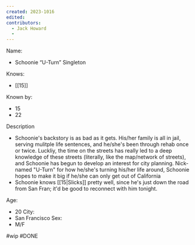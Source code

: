 ```yaml
---
created: 2023-1016
edited:
contributors:
  - Jack Howard
  - 
---
```


Name:
- Schoonie “U-Turn” Singleton

Knows:
- [[15]]

Known by:
- 15
- 22

Description
- Schoonie's backstory is as bad as it gets. His/her family is all in jail, serving mulitple life sentences, and he/she's been through rehab once or twice. Luckliy, the time on the streets has really led to a deep knowledge of these streets (literally, like the map/network of streets), and Schoonie has begun to develop an interest for city planning. Nick-named "U-Turn" for how he/she's turning his/her life around, Schoonie hopes to make it big if he/she can only get out of California
- Schoonie knows [[15|Slicks]] pretty well, since he's just down the road from San Fran; it'd be good to reconnect with him tonight.

Age:
- 20
City:
- San Francisco
Sex:
- M/F

#wip
#DONE
